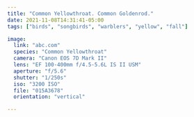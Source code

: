 ```yaml
---
title: "Common Yellowthroat. Common Goldenrod."
date: 2021-11-08T14:31:41-05:00
tags: ["birds", "songbirds", "warblers", "yellow", "fall"]

image:
  link: "abc.com"
  species: "Common Yellowthroat"
  camera: "Canon EOS 7D Mark II"
  lens: "EF 100-400mm f/4.5-5.6L IS II USM"
  aperture: "f/5.6"
  shutter: "1/250s"
  iso: "3200 ISO"
  file: "015A3678"
  orientation: "vertical"

---
```

